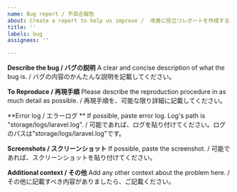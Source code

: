 ```yaml
---
name: Bug report / 不具合報告
about: Create a report to help us improve /  改善に役立つレポートを作成する
title: ''
labels: bug
assignees: ''

---
```


**Describe the bug / バグの説明**
A clear and concise description of what the bug is. / バグの内容のかんたんな説明を記載してください。


**To Reproduce / 再現手順**
Please describe the reproduction procedure in as much detail as possible. / 再現手順を、可能な限り詳細に記載してください。


**Error log / エラーログ **
If possible, paste error log. Log's path is "storage/logs/laravel.log". / 可能であれば、ログを貼り付けてください。ログのパスは"storage/logs/laravel.log"です。


**Screenshots / スクリーンショット**
If possible, paste the screenshot. / 可能であれば、スクリーンショットを貼り付けてください。


**Additional context / その他**
Add any other context about the problem here. / その他に記載すべき内容がありましたら、ご記載ください。
